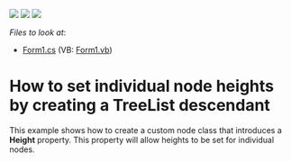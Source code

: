 <!-- default badges list -->
![](https://img.shields.io/endpoint?url=https://codecentral.devexpress.com/api/v1/VersionRange/128638161/18.2.4%2B)
[![](https://img.shields.io/badge/Open_in_DevExpress_Support_Center-FF7200?style=flat-square&logo=DevExpress&logoColor=white)](https://supportcenter.devexpress.com/ticket/details/T419316)
[![](https://img.shields.io/badge/📖_How_to_use_DevExpress_Examples-e9f6fc?style=flat-square)](https://docs.devexpress.com/GeneralInformation/403183)
<!-- default badges end -->
<!-- default file list -->
*Files to look at*:

* [Form1.cs](./CS/CustomTreeList-NodeHeight/Form1.cs) (VB: [Form1.vb](./VB/CustomTreeList-NodeHeight/Form1.vb))
<!-- default file list end -->
# How to set individual node heights by creating a TreeList descendant


<p>This example shows how to create a custom node class that introduces a <strong>Height</strong> property. This property will allow heights to be set for individual nodes.</p>

<br/>


